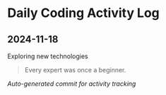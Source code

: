 # Daily Coding Activity Log

## 2024-11-18

Exploring new technologies

> Every expert was once a beginner.

*Auto-generated commit for activity tracking*
